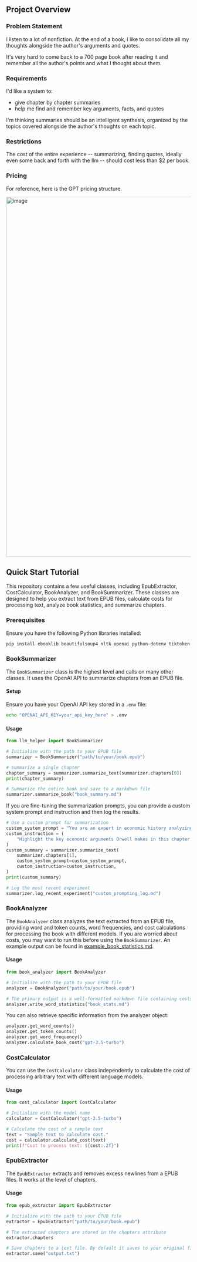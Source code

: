## Project Overview
### Problem Statement
I listen to a lot of nonfiction. At the end of a book, I like to consolidate all my thoughts alongside the author's arguments and quotes.

It's very hard to come back to a 700 page book after reading it and remember all the author's points and what I thought about them.


### Requirements
I'd like a system to:
- give chapter by chapter summaries
- help me find and remember key arguments, facts, and quotes

I'm thinking summaries should be an intelligent synthesis, organized by the topics covered alongside the author's thoughts on each topic.

### Restrictions
The cost of the entire experience -- summarizing, finding quotes, ideally even some back and forth with the llm -- should cost less than $2 per book.

### Pricing
For reference, here is the GPT pricing structure.

<img width="981" alt="image" src="https://github.com/CarsonDavis/review-builder/assets/14339518/d495f99d-c815-43cf-94c9-a0f1a284ea8f">

## Quick Start Tutorial

This repository contains a few useful classes, including EpubExtractor, CostCalculator, BookAnalyzer, and BookSummarizer. These classes are designed to help you extract text from EPUB files, calculate costs for processing text, analyze book statistics, and summarize chapters.

### Prerequisites

Ensure you have the following Python libraries installed:

```bash
pip install ebooklib beautifulsoup4 nltk openai python-dotenv tiktoken
```

### BookSummarizer

The `BookSummarizer` class is the highest level and calls on many other classes. It uses the OpenAI API to summarize chapters from an EPUB file.

#### Setup

Ensure you have your OpenAI API key stored in a `.env` file:

```bash
echo "OPENAI_API_KEY=your_api_key_here" > .env
```

#### Usage

```python
from llm_helper import BookSummarizer

# Initialize with the path to your EPUB file
summarizer = BookSummarizer("path/to/your/book.epub")

# Summarize a single chapter
chapter_summary = summarizer.summarize_text(summarizer.chapters[0])
print(chapter_summary)

# Summarize the entire book and save to a markdown file
summarizer.summarize_book("book_summary.md")
```

If you are fine-tuning the summarization prompts, you can provide a custom system prompt and instruction and then log the results.
```python
# Use a custom prompt for summarization
custom_system_prompt = "You are an expert in economic history analyzing George Orwell's perspectives."
custom_instruction = (
    "Highlight the key economic arguments Orwell makes in this chapter. Provide examples and evidence he uses."
)
custom_summary = summarizer.summarize_text(
    summarizer.chapters[1],
    custom_system_prompt=custom_system_prompt,
    custom_instruction=custom_instruction,
)
print(custom_summary)

# Log the most recent experiment
summarizer.log_recent_experiment("custom_prompting_log.md")
```

### BookAnalyzer

The `BookAnalyzer` class analyzes the text extracted from an EPUB file, providing word and token counts, word frequencies, and cost calculations for processing the book with different models. If you are worried about costs, you may want to run this before using the `BookSummarizer`. An example output can be found in [example_book_statistics.md](example_book_statistics.md).

#### Usage

```python
from book_analyzer import BookAnalyzer

# Initialize with the path to your EPUB file
analyzer = BookAnalyzer("path/to/your/book.epub")

# The primary output is a well-formatted markdown file containing costs, word counts, and frequencies
analyzer.write_word_statistics("book_stats.md")
```

You can also retrieve specific information from the analyzer object:

```python
analyzer.get_word_counts()
analyzer.get_token_counts()
analyzer.get_word_frequency()
analyzer.calculate_book_cost("gpt-3.5-turbo")
```


### CostCalculator

You can use the  `CostCalculator` class independently to calculate the cost of processing arbitrary text with different language models.

#### Usage

```python
from cost_calculator import CostCalculator

# Initialize with the model name
calculator = CostCalculator("gpt-3.5-turbo")

# Calculate the cost of a sample text
text = "Sample text to calculate cost."
cost = calculator.calculate_cost(text)
print(f"Cost to process text: ${cost:.2f}")
```

### EpubExtractor

The `EpubExtractor` extracts and removes excess newlines from a EPUB files. It works at the level of chapters.

#### Usage

```python
from epub_extractor import EpubExtractor

# Initialize with the path to your EPUB file
extractor = EpubExtractor("path/to/your/book.epub")

# The extracted chapters are stored in the chapters attribute
extractor.chapters

# Save chapters to a text file. By default it saves to your original filename.txt.
extractor.save("output.txt")
```
